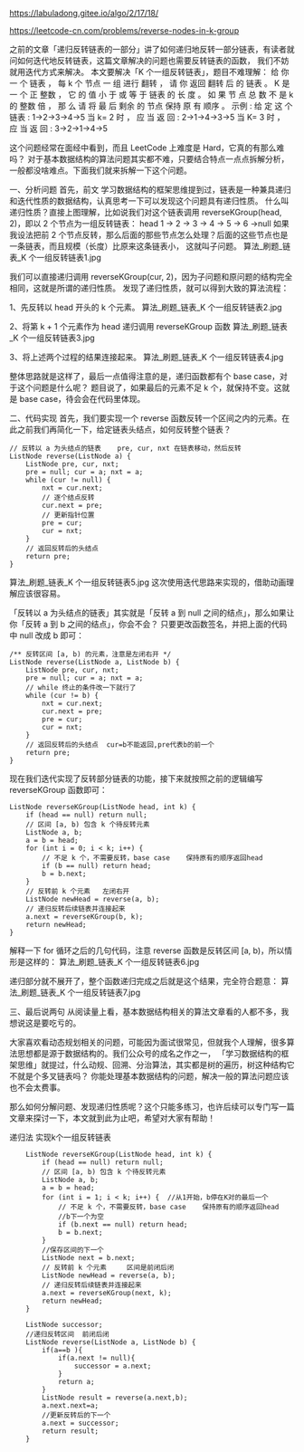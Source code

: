 https://labuladong.gitee.io/algo/2/17/18/


https://leetcode-cn.com/problems/reverse-nodes-in-k-group

之前的文章「递归反转链表的一部分」讲了如何递归地反转一部分链表，有读者就问如何迭代地反转链表，这篇文章解决的问题也需要反转链表的函数，
  我们不妨就用迭代方式来解决。
本文要解决「K 个一组反转链表」，题目不难理解：
给 你 一 个 链表 ， 每 k 个 节点 一 组 进行 翻转 ， 请 你 返回 翻转 后 的 链表 。
K 是 一 个 正 整数 ， 它 的 值 小 于 或 等 于 链表 的 长 度 。
如 果 节 点 总 数 不 是 k 的 整数 倍 ， 那 么 请 将 最 后 剩余 的 节点 保持 原 有 顺序 。
示例 :
给 定 这 个 链表 : 1->2->3->4->5
当 k= 2 时 ， 应 当 返 回 : 2->1->4->3->5
当 K= 3 时 ， 应 当 返 回 : 3->2->1->4->5


这个问题经常在面经中看到，而且 LeetCode 上难度是 Hard，它真的有那么难吗？
对于基本数据结构的算法问题其实都不难，只要结合特点一点点拆解分析，一般都没啥难点。下面我们就来拆解一下这个问题。

一、分析问题
首先，前文 学习数据结构的框架思维提到过，链表是一种兼具递归和迭代性质的数据结构，认真思考一下可以发现这个问题具有递归性质。
什么叫递归性质？直接上图理解，比如说我们对这个链表调用 reverseKGroup(head, 2)，即以 2 个节点为一组反转链表：
head
  1 -> 2 -> 3 -> 4 -> 5 -> 6 ->null
如果我设法把前 2 个节点反转，那么后面的那些节点怎么处理？后面的这些节点也是一条链表，而且规模（长度）比原来这条链表小，
  这就叫子问题。
算法_刷题_链表_K 个一组反转链表1.jpg

我们可以直接递归调用 reverseKGroup(cur, 2)，因为子问题和原问题的结构完全相同，这就是所谓的递归性质。
发现了递归性质，就可以得到大致的算法流程：

1、先反转以 head 开头的 k 个元素。
算法_刷题_链表_K 个一组反转链表2.jpg

2、将第 k + 1 个元素作为 head 递归调用 reverseKGroup 函数
算法_刷题_链表_K 个一组反转链表3.jpg

3、将上述两个过程的结果连接起来。
算法_刷题_链表_K 个一组反转链表4.jpg

整体思路就是这样了，最后一点值得注意的是，递归函数都有个 base case，对于这个问题是什么呢？
题目说了，如果最后的元素不足 k 个，就保持不变。这就是 base case，待会会在代码里体现。


二、代码实现
首先，我们要实现一个 reverse 函数反转一个区间之内的元素。在此之前我们再简化一下，给定链表头结点，如何反转整个链表？
```
// 反转以 a 为头结点的链表    pre, cur, nxt 在链表移动，然后反转
ListNode reverse(ListNode a) {
    ListNode pre, cur, nxt;
    pre = null; cur = a; nxt = a;
    while (cur != null) {
        nxt = cur.next;
        // 逐个结点反转
        cur.next = pre;
        // 更新指针位置
        pre = cur;
        cur = nxt;
    }
    // 返回反转后的头结点
    return pre;
}
```
算法_刷题_链表_K 个一组反转链表5.jpg
这次使用迭代思路来实现的，借助动画理解应该很容易。

「反转以 a 为头结点的链表」其实就是「反转 a 到 null 之间的结点」，那么如果让你「反转 a 到 b 之间的结点」，你会不会？
只要更改函数签名，并把上面的代码中 null 改成 b 即可：
```
/** 反转区间 [a, b) 的元素，注意是左闭右开 */
ListNode reverse(ListNode a, ListNode b) {
    ListNode pre, cur, nxt;
    pre = null; cur = a; nxt = a;
    // while 终止的条件改一下就行了
    while (cur != b) {
        nxt = cur.next;
        cur.next = pre;
        pre = cur;
        cur = nxt;
    }
    // 返回反转后的头结点  cur=b不能返回,pre代表b的前一个
    return pre;
}
```
现在我们迭代实现了反转部分链表的功能，接下来就按照之前的逻辑编写 reverseKGroup 函数即可：
```
ListNode reverseKGroup(ListNode head, int k) {
    if (head == null) return null;
    // 区间 [a, b) 包含 k 个待反转元素
    ListNode a, b;
    a = b = head;
    for (int i = 0; i < k; i++) {
        // 不足 k 个，不需要反转，base case    保持原有的顺序返回head
        if (b == null) return head;
        b = b.next;
    }
    // 反转前 k 个元素   左闭右开
    ListNode newHead = reverse(a, b);
    // 递归反转后续链表并连接起来
    a.next = reverseKGroup(b, k);
    return newHead;
}
```

解释一下 for 循环之后的几句代码，注意 reverse 函数是反转区间 [a, b)，所以情形是这样的：
算法_刷题_链表_K 个一组反转链表6.jpg

递归部分就不展开了，整个函数递归完成之后就是这个结果，完全符合题意：
算法_刷题_链表_K 个一组反转链表7.jpg

三、最后说两句
从阅读量上看，基本数据结构相关的算法文章看的人都不多，我想说这是要吃亏的。

大家喜欢看动态规划相关的问题，可能因为面试很常见，但就我个人理解，很多算法思想都是源于数据结构的。我们公众号的成名之作之一，
  「学习数据结构的框架思维」就提过，什么动规、回溯、分治算法，其实都是树的遍历，树这种结构它不就是个多叉链表吗？
  你能处理基本数据结构的问题，解决一般的算法问题应该也不会太费事。

那么如何分解问题、发现递归性质呢？这个只能多练习，也许后续可以专门写一篇文章来探讨一下，本文就到此为止吧，希望对大家有帮助！




递归法 实现k个一组反转链表
```
    ListNode reverseKGroup(ListNode head, int k) {
        if (head == null) return null;
        // 区间 [a, b) 包含 k 个待反转元素
        ListNode a, b;
        a = b = head;
        for (int i = 1; i < k; i++) {  //从1开始，b停在K对的最后一个
            // 不足 k 个，不需要反转，base case    保持原有的顺序返回head
            //b下一个为空
            if (b.next == null) return head;
            b = b.next;
        }
        //保存区间的下一个
        ListNode next = b.next;
        // 反转前 k 个元素     区间是前闭后闭
        ListNode newHead = reverse(a, b);
        // 递归反转后续链表并连接起来
        a.next = reverseKGroup(next, k);
        return newHead;
    }

    ListNode successor;
    //递归反转区间  前闭后闭
    ListNode reverse(ListNode a, ListNode b) {
        if(a==b ){
            if(a.next != null){
                successor = a.next;
            }
            return a;
        }
        ListNode result = reverse(a.next,b);
        a.next.next=a;
        //更新反转后的下一个
        a.next = successor;
        return result;
    }
```
